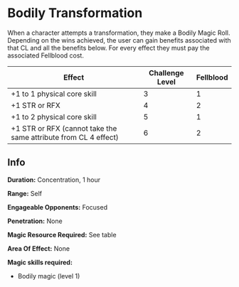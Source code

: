 # Bodily Transformation

When a character attempts a transformation, they make a Bodily Magic Roll. Depending on the wins achieved, the user can gain benefits associated with that CL and all the benefits below. For every effect they must pay the associated Fellblood cost.

| Effect                                                          | Challenge Level | Fellblood |
| --------------------------------------------------------------- | --------------- | --------- |
| +1 to 1 physical core skill                                     | 3               | 1         |
| +1 STR or RFX                                                   | 4               | 2         |
| +1 to 2 physical core skill                                     | 5               | 1         |
| +1 STR or RFX (cannot take the same attribute from CL 4 effect) | 6               | 2         |

## Info

**Duration:** Concentration, 1 hour

**Range:** Self

**Engageable Opponents:** Focused

**Penetration:** None

**Magic Resource Required:** See table

**Area Of Effect:** None

**Magic skills required:**

- Bodily magic (level 1)

